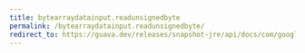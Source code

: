 ```yaml
---
title: bytearraydatainput.readunsignedbyte
permalink: /bytearraydatainput.readunsignedbyte/
redirect_to: https://guava.dev/releases/snapshot-jre/api/docs/com/google/common/io/ByteArrayDataInput.html#readUnsignedByte--
---
```

